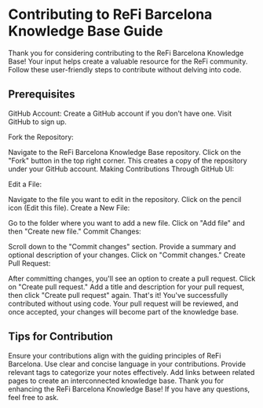 # Contributing to ReFi Barcelona Knowledge Base Guide

Thank you for considering contributing to the ReFi Barcelona Knowledge Base! Your input helps create a valuable resource for the ReFi community. Follow these user-friendly steps to contribute without delving into code.

## Prerequisites
GitHub Account: Create a GitHub account if you don't have one. Visit GitHub to sign up.

Fork the Repository:

Navigate to the ReFi Barcelona Knowledge Base repository.
Click on the "Fork" button in the top right corner. This creates a copy of the repository under your GitHub account.
Making Contributions Through GitHub UI:

Edit a File:

Navigate to the file you want to edit in the repository.
Click on the pencil icon (Edit this file).
Create a New File:

Go to the folder where you want to add a new file.
Click on "Add file" and then "Create new file."
Commit Changes:

Scroll down to the "Commit changes" section.
Provide a summary and optional description of your changes.
Click on "Commit changes."
Create Pull Request:

After committing changes, you'll see an option to create a pull request.
Click on "Create pull request."
Add a title and description for your pull request, then click "Create pull request" again.
That's it! You've successfully contributed without using code. Your pull request will be reviewed, and once accepted, your changes will become part of the knowledge base.

## Tips for Contribution
Ensure your contributions align with the guiding principles of ReFi Barcelona.
Use clear and concise language in your contributions.
Provide relevant tags to categorize your notes effectively.
Add links between related pages to create an interconnected knowledge base.
Thank you for enhancing the ReFi Barcelona Knowledge Base! If you have any questions, feel free to ask.



